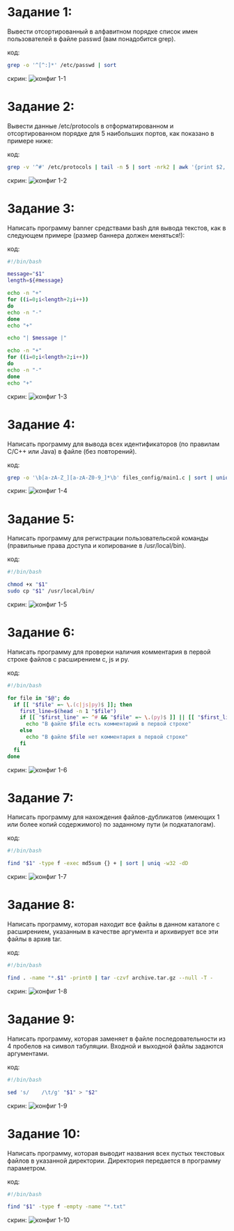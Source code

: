 # Задание 1: 
Вывести отсортированный в алфавитном порядке список имен пользователей в файле passwd (вам понадобится grep).

код:
```bash
grep -o '^[^:]*' /etc/passwd | sort
```
скрин:
![конфиг 1-1](https://github.com/user-attachments/assets/0c83d86b-4462-480d-9c48-354f407d571d)


# Задание 2: 
Вывести данные /etc/protocols в отформатированном и отсортированном порядке для 5 наибольших портов, как показано в примере ниже:

код:
```bash
grep -v '^#' /etc/protocols | tail -n 5 | sort -nrk2 | awk '{print $2, $1}'
```
скрин:
![конфиг 1-2](https://github.com/user-attachments/assets/0e3df6df-1993-4e96-a7cf-caf387ee14e9)


# Задание 3: 
Написать программу banner средствами bash для вывода текстов, как в следующем примере (размер баннера должен меняться!):

код:
```bash
#!/bin/bash

message="$1"
length=${#message}

echo -n "+"
for ((i=0;i<length+2;i++))
do
echo -n "-"
done
echo "+"

echo "| $message |"

echo -n "+"
for ((i=0;i<length+2;i++))
do
echo -n "-"
done
echo "+"
```
скрин:
![конфиг 1-3](https://github.com/user-attachments/assets/6c8dfab6-50d8-4304-b980-9d33db9666ad)


# Задание 4: 
Написать программу для вывода всех идентификаторов (по правилам C/C++ или Java) в файле (без повторений).

код:
```bash
grep -o '\b[a-zA-Z_][a-zA-Z0-9_]*\b' files_config/main1.c | sort | uniq
```

скрин:
![конфиг 1-4](https://github.com/user-attachments/assets/15e2a99b-ed49-476a-8588-0a7d0c153341)


# Задание 5: 
Написать программу для регистрации пользовательской команды (правильные права доступа и копирование в /usr/local/bin).

код:
```bash
#!/bin/bash

chmod +x "$1"
sudo cp "$1" /usr/local/bin/
```

скрин:
![конфиг 1-5](https://github.com/user-attachments/assets/e8eadcf8-f6b6-466f-913b-f0bfa4e5e0e5)


# Задание 6: 
Написать программу для проверки наличия комментария в первой строке файлов с расширением c, js и py.

код:
```bash
#!/bin/bash

for file in "$@"; do
  if [[ "$file" =~ \.(c|js|py)$ ]]; then
    first_line=$(head -n 1 "$file")
    if [[ "$first_line" =~ ^# && "$file" =~ \.(py)$ ]] || [[ "$first_line" =~ ^// && "$file" =~ \.(c|js)$ ]]; then
      echo "В файле $file есть комментарий в первой строке"
    else
      echo "В файле $file нет комментария в первой строке"
    fi
  fi
done
```

скрин:
![конфиг 1-6](https://github.com/user-attachments/assets/1cf06131-6e93-4976-9694-28c2419d97fd)


# Задание 7: 
Написать программу для нахождения файлов-дубликатов (имеющих 1 или более копий содержимого) по заданному пути (и подкаталогам).

код:
```bash
#!/bin/bash

find "$1" -type f -exec md5sum {} + | sort | uniq -w32 -dD
```

скрин:
![конфиг 1-7](https://github.com/user-attachments/assets/01971fda-0e9f-4ce6-9a2e-8c16632944c3)


# Задание 8: 
Написать программу, которая находит все файлы в данном каталоге с расширением, указанным в качестве аргумента и архивирует все эти файлы в архив tar.

код:
```bash
#!/bin/bash

find . -name "*.$1" -print0 | tar -czvf archive.tar.gz --null -T -
```
скрин: 
![конфиг 1-8](https://github.com/user-attachments/assets/edc05bef-d5ee-4839-af7f-1eb8db3b3ae3)


# Задание 9: 
Написать программу, которая заменяет в файле последовательности из 4 пробелов на символ табуляции. Входной и выходной файлы задаются аргументами.

код:
```bash
#!/bin/bash

sed 's/    /\t/g' "$1" > "$2"
```
скрин: 
![конфиг 1-9](https://github.com/user-attachments/assets/178395f3-bda5-432b-b0fc-f4b65074574b)


# Задание 10: 
Написать программу, которая выводит названия всех пустых текстовых файлов в указанной директории. Директория передается в программу параметром.

код:
```bash
#!/bin/bash

find "$1" -type f -empty -name "*.txt"
```
скрин: 
![конфиг 1-10](https://github.com/user-attachments/assets/a255fd95-af25-4a12-a667-125653394b96)
